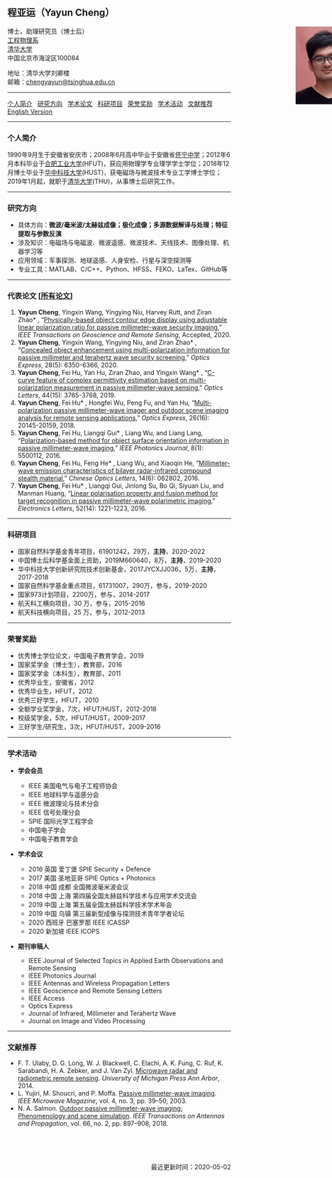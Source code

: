 ## **程亚运（Yayun Cheng）**
<img style="position:absolute;margin-left:650px" src="/PhotoYayunCheng.jpg" width="140" alt="Photo">

博士，助理研究员（博士后）   
[工程物理系]()  
[清华大学]()  
中国北京市海淀区100084

地址：清华大学刘卿楼  
邮箱：chengyayun@tsinghua.edu.cn  

---
[<u>个人简介</u>](#Biography) &nbsp; [<u>研究方向</u>](#Research) &nbsp; [<u>学术论文</u>](#Publications) &nbsp; [<u>科研项目</u>](#Grants) &nbsp; [<u>荣誉奖励</u>](#Awards) &nbsp; [<u>学术活动</u>](#Activities) &nbsp; [<u>文献推荐</u>](#Refrences) &nbsp; [<u>English Version</u>](README.md)

---
### **个人简介** <span id="Biography"> </span>
1990年9月生于安徽省安庆市；2008年6月高中毕业于安徽省[怀宁中学]()；2012年6月本科毕业于[合肥工业大学]()(HFUT)，获应用物理学专业理学学士学位；2018年12月博士毕业于[华中科技大学]()(HUST)，获电磁场与微波技术专业工学博士学位；2019年1月起，就职于[清华大学]()(THU)，从事博士后研究工作。

---
### **研究方向** <span id="Research"> </span>
- 具体方向：**微波/毫米波/太赫兹成像；极化成像；多源数据解译与处理；特征提取与参数反演**  
- 涉及知识：电磁场与电磁波、微波遥感、微波技术、天线技术、图像处理、机器学习等
- 应用领域：军事探测、地球遥感、人身安检、行星与深空探测等
- 专业工具：MATLAB、C/C++、Python、HFSS、FEKO、LaTex、GitHub等

<!--### 工作经历
2019.01 – 2021.01 清华大学 博士后 合作导师：赵自然研究员-->
<!-- ### 教育背景
2014.09 – 2018.12  华中科技大学 博士 电磁场与微波技术  
2012.09 – 2014.08  华中科技大学 硕士 电磁场与微波技术  
2008.09 – 2012.06  合肥工业大学 本科 应用物理学 -->

---
### **代表论文** [[<u>所有论文</u>]](Publications.md) <span id="Publications"> </span>
1.	**Yayun Cheng**, Yingxin Wang, Yingying Niu, Harvey Rutt, and Ziran Zhao* , “[Physically-based object contour edge display using adjustable linear polarization ratio for passive millimeter-wave security imaging](),” *IEEE Transactions on Geoscience and Remote Sensing*, Accepted, 2020.
2.	**Yayun Cheng**, Yingxin Wang, Yingying Niu, and Ziran Zhao* , “[Concealed object enhancement using multi-polarization information for passive millimeter and terahertz wave security screening](),” *Optics Express*, 28(5): 6350-6366, 2020.
3.	**Yayun Cheng**, Fei Hu, Yan Hu, Ziran Zhao, and Yingxin Wang* , “[C-curve feature of complex permittivity estimation based on multi-polarization measurement in passive millimeter-wave sensing](),” *Optics Letters*, 44(15): 3765-3768, 2019.
4.	**Yayun Cheng**, Fei Hu* , Hongfei Wu, Peng Fu, and Yan Hu, “[Multi-polarization passive millimeter-wave imager and outdoor scene imaging analysis for remote sensing applications](),” *Optics Express*, 26(16): 20145-20159, 2018.
5.	**Yayun Cheng**, Fei Hu, Liangqi Gui* , Liang Wu, and Liang Lang, “[Polarization-based method for object surface orientation information in passive millimeter-wave imaging](),” *IEEE Photonics Journal*, 8(1): 5500112, 2016.
6.	**Yayun Cheng**, Fei Hu, Feng He* , Liang Wu, and Xiaoqin He, “[Millimeter-wave emission characteristics of bilayer radar-infrared compound stealth material](),” *Chinese Optics Letters*, 14(6): 062802, 2016.
7.	**Yayun Cheng**, Fei Hu* , Liangqi Gui, Jinlong Su, Bo Qi, Siyuan Liu, and Manman Huang, “[Linear polarisation property and fusion method for target recognition in passive millimeter-wave polarimetric imaging](),” *Electronics Letters*, 52(14): 1221-1223, 2016.

---
### **科研项目** <span id="Grants"> </span>
- 国家自然科学基金青年项目，61901242，29万，**主持**，2020-2022
- 中国博士后科学基金面上资助，2019M660640，8万，**主持**，2019-2020
- 华中科技大学创新研究院技术创新基金，2017JYCXJJ036，5万，**主持**，2017-2018
- 国家自然科学基金重点项目，61731007，290万，参与，2019-2020
- 国家973计划项目，2200万，参与，2014-2017
- 航天科工横向项目，30 万，参与，2015-2016
- 航天科技横向项目，25 万，参与，2012-2013

---
### **荣誉奖励** <span id="Awards"> </span>
- 优秀博士学位论文，中国电子教育学会，2019
- 国家奖学金（博士生），教育部，2016
- 国家奖学金（本科生），教育部，2011
- 优秀毕业生，安徽省，2012
- 优秀毕业生，HFUT，2012
- 优秀三好学生，HFUT，2010
- 全额学业奖学金，7次，HFUT/HUST，2012-2018
- 校级奖学金，5次，HFUT/HUST，2009-2017
- 三好学生/研究生，3次，HFUT/HUST，2009-2016

---
### **学术活动** <span id="Activities"> </span>
- **学会会员**
  - IEEE 美国电气与电子工程师协会
  - IEEE 地球科学与遥感分会
  - IEEE 微波理论与技术分会
  - IEEE 信号处理分会
  - SPIE 国际光学工程学会
  - 中国电子学会
  - 中国电子教育学会

- **学术会议**
  - 2016 英国 爱丁堡 SPIE Security + Defence
  - 2017 美国 圣地亚哥 SPIE Optics + Photonics
  - 2018 中国 成都 全国微波毫米波会议
  - 2018 中国 上海 第四届全国太赫兹科学技术与应用学术交流会
  - 2019 中国 上海 第五届全国太赫兹科学技术学术年会
  - 2019 中国 乌镇 第三届新型成像与探测技术青年学者论坛
  - 2020 西班牙 巴塞罗那 IEEE ICASSP
  - 2020 新加坡 IEEE ICOPS

- **期刊审稿人**
  - IEEE Journal of Selected Topics in Applied Earth Observations and Remote Sensing
  - lEEE Photonics Journal
  - IEEE Antennas and Wireless Propagation Letters
  - IEEE Geoscience and Remote Sensing Letters
  - IEEE Access
  - Optics Express
  - Journal of Infrared, Millimeter and Terahertz Wave
  - Journal on Image and Video Processing

---
### **文献推荐** <span id="Refrences"> </span>
- F. T. Ulaby, D. G. Long, W. J. Blackwell, C. Elachi, A. K. Fung, C. Ruf, K. Sarabandi, H. A. Zebker, and J. Van Zyl. [Microwave radar and radiometric remote sensing](). *University of Michigan Press Ann Arbor*, 2014.
- L. Yujiri, M. Shoucri, and P. Moffa. [Passive millimeter-wave imaging](). *IEEE Microwave Magazine*, vol. 4, no. 3, pp. 39–50, 2003.
- N. A. Salmon. [Outdoor passive millimeter-wave imaging: Phenomenology and scene simulation](). *IEEE Transactions on Antennas and Propagation*, vol. 66, no. 2, pp. 897–908, 2018.
<br />
<br />
<br />
<p align="right">最近更新时间：2020-05-02</p>
